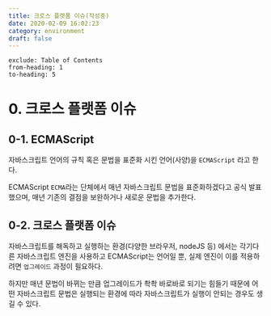 ```yaml
---
title: 크로스 플랫폼 이슈(작성중)
date: 2020-02-09 16:02:23
category: environment
draft: false
---
```


```toc
exclude: Table of Contents
from-heading: 1
to-heading: 5
```

# 0. 크로스 플랫폼 이슈

## 0-1. ECMAScript

자바스크립트 언어의 규칙 혹은 문법을 표준화 시킨 언어(사양)을 `ECMAScript` 라고 한다.

ECMAScript `ECMA`라는 단체에서 매년 자바스크립트 문법을 표준화하겠다고 공식 발표했으며, 매년 기존의 결점을 보완하거나 새로운 문법을 추가한다.

## 0-2. 크로스 플랫폼 이슈

자바스크립트를 해독하고 실행하는 환경(다양한 브라우저, nodeJS 등) 에서는 각기다른 자바스크립트 엔진을 사용하고 ECMAScript는 언어일 뿐, 실제 엔진이 이를 적용하려면 `업그레이드` 과정이 필요하다.

하지만 매년 문법이 바뀌는 만큼 업그레이드가 촥촥 바로바로 되기는 힘들기 때문에 어떤 자바스크립트 문법은 실행되는 환경에 따라 자바스크립트가 실행이 안되는 경우도 생길 수 있다.
